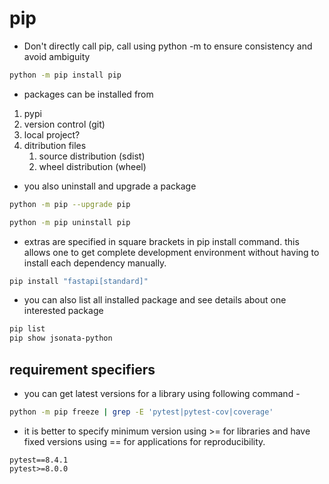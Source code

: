 # pip

- Don't directly call pip, call using python -m to ensure consistency and avoid ambiguity

```bash
python -m pip install pip
```

- packages can be installed from

1. pypi
1. version control (git)
1. local project?
1. ditribution files
    1. source distribution (sdist)
    1. wheel distribution (wheel)

- you also uninstall and upgrade a package

``` bash
python -m pip --upgrade pip

python -m pip uninstall pip
```

- extras are specified in square brackets in pip install command. this allows one to get complete development environment without having to install each dependency manually.

```bash
pip install "fastapi[standard]"
```

- you can also list all installed package and see details about one interested package

```bash
pip list
pip show jsonata-python
```

## requirement specifiers

- you can get latest versions for a library using following command -

``` bash
python -m pip freeze | grep -E 'pytest|pytest-cov|coverage'
```

- it is better to specify minimum version using >= for libraries and have fixed versions using == for applications for reproducibility.

``` plaintext
pytest==8.4.1
pytest>=8.0.0
```
